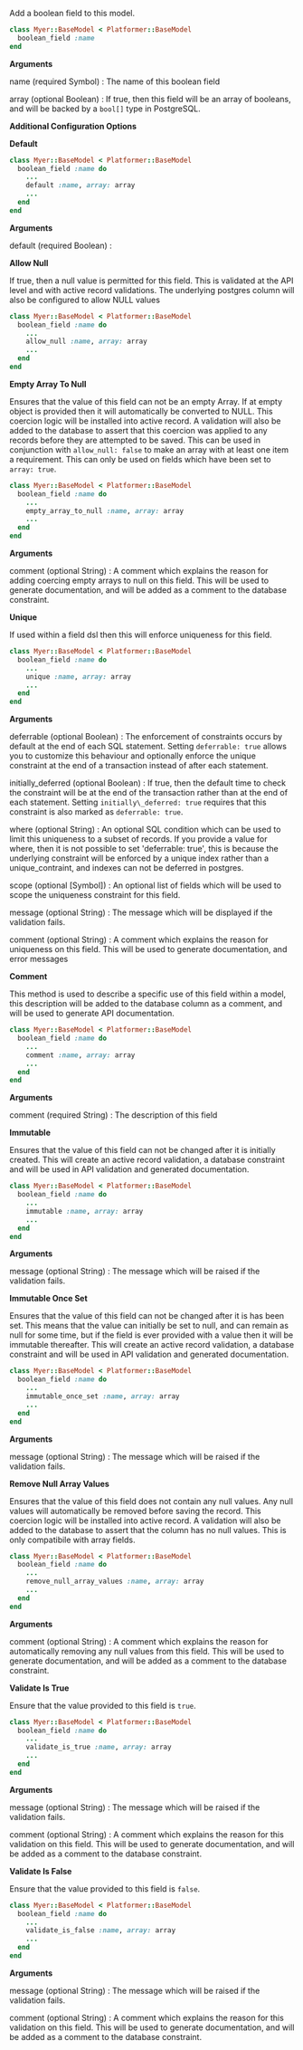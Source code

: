 Add a boolean field to this model.

```ruby
class Myer::BaseModel < Platformer::BaseModel
  boolean_field :name
end

```

**Arguments**

name (required Symbol)
:   The name of this boolean field

array (optional Boolean)
:   If true, then this field will be an array of booleans, and will be backed by a `bool[]` type in PostgreSQL.

**Additional Configuration Options**

**Default**

```ruby
class Myer::BaseModel < Platformer::BaseModel
  boolean_field :name do
    ...
    default :name, array: array
    ...
  end
end

```

**Arguments**

default (required Boolean)
:   

**Allow Null**

If true, then a null value is permitted for this field. This
is validated at the API level and with active record validations.
The underlying postgres column will also be configured to allow
NULL values

```ruby
class Myer::BaseModel < Platformer::BaseModel
  boolean_field :name do
    ...
    allow_null :name, array: array
    ...
  end
end

```

**Empty Array To Null**

Ensures that the value of this field can not be an empty Array. If
at empty object is provided then it will automatically be converted
to NULL. This coercion logic will be installed into active record.
A validation will also be added to the database to assert that this
coercion was applied to any records before they are attempted to be
saved. This can be used in conjunction with `allow_null: false` to
make an array with at least one item a requirement. This can only be
used on fields which have been set to `array: true`.

```ruby
class Myer::BaseModel < Platformer::BaseModel
  boolean_field :name do
    ...
    empty_array_to_null :name, array: array
    ...
  end
end

```

**Arguments**

comment (optional String)
:   A comment which explains the reason for adding coercing empty arrays to null on this field. This will be used to generate documentation, and will be added as a comment to the database constraint.

**Unique**

If used within a field dsl then this will enforce uniqueness for this
field.

```ruby
class Myer::BaseModel < Platformer::BaseModel
  boolean_field :name do
    ...
    unique :name, array: array
    ...
  end
end

```

**Arguments**

deferrable (optional Boolean)
:   The enforcement of constraints occurs by default at the end of each SQL statement. Setting `deferrable: true` allows you to customize this behaviour and optionally enforce the unique constraint at the end of a transaction instead of after each statement.

initially\_deferred (optional Boolean)
:   If true, then the default time to check the constraint will be at the end of the transaction rather than at the end of each statement.  Setting `initially\_deferred: true` requires that this constraint is also marked as `deferrable: true`.

where (optional String)
:   An optional SQL condition which can be used to limit this uniqueness to a subset of records. If you provide a value for where, then it is not possible to set 'deferrable: true', this is because the underlying constraint will be enforced by a unique index rather than a unique\_contraint, and indexes can not be deferred in postgres.

scope (optional [Symbol])
:   An optional list of fields which will be used to scope the uniqueness constraint for this field.

message (optional String)
:   The message which will be displayed if the validation fails.

comment (optional String)
:   A comment which explains the reason for uniqueness on this field. This will be used to generate documentation, and error messages

**Comment**

This method is used to describe a specific use of this
field within a model, this description will be added to
the database column as a comment, and will be used to
generate API documentation.

```ruby
class Myer::BaseModel < Platformer::BaseModel
  boolean_field :name do
    ...
    comment :name, array: array
    ...
  end
end

```

**Arguments**

comment (required String)
:   The description of this field

**Immutable**

Ensures that the value of this field can not be changed
after it is initially created. This will create an active
record validation, a database constraint and will be used
in API validation and generated documentation.

```ruby
class Myer::BaseModel < Platformer::BaseModel
  boolean_field :name do
    ...
    immutable :name, array: array
    ...
  end
end

```

**Arguments**

message (optional String)
:   The message which will be raised if the validation fails.

**Immutable Once Set**

Ensures that the value of this field can not be changed
after it is has been set. This means that the value can
initially be set to null, and can remain as null for some
time, but if the field is ever provided with a value then
it will be immutable thereafter. This will create an active
record validation, a database constraint and will be used
in API validation and generated documentation.

```ruby
class Myer::BaseModel < Platformer::BaseModel
  boolean_field :name do
    ...
    immutable_once_set :name, array: array
    ...
  end
end

```

**Arguments**

message (optional String)
:   The message which will be raised if the validation fails.

**Remove Null Array Values**

Ensures that the value of this field does not contain any null values.
Any null values will automatically be removed before saving the record.
This coercion logic will be installed into active record. A validation
will also be added to the database to assert that the column has no
null values. This is only compatibile with array fields.

```ruby
class Myer::BaseModel < Platformer::BaseModel
  boolean_field :name do
    ...
    remove_null_array_values :name, array: array
    ...
  end
end

```

**Arguments**

comment (optional String)
:   A comment which explains the reason for automatically removing any null values from this field. This will be used to generate documentation, and will be added as a comment to the database constraint.

**Validate Is True**

Ensure that the value provided to this field is `true`.

```ruby
class Myer::BaseModel < Platformer::BaseModel
  boolean_field :name do
    ...
    validate_is_true :name, array: array
    ...
  end
end

```

**Arguments**

message (optional String)
:   The message which will be raised if the validation fails.

comment (optional String)
:   A comment which explains the reason for this validation on this field. This will be used to generate documentation, and will be added as a comment to the database constraint.

**Validate Is False**

Ensure that the value provided to this field is `false`.

```ruby
class Myer::BaseModel < Platformer::BaseModel
  boolean_field :name do
    ...
    validate_is_false :name, array: array
    ...
  end
end

```

**Arguments**

message (optional String)
:   The message which will be raised if the validation fails.

comment (optional String)
:   A comment which explains the reason for this validation on this field. This will be used to generate documentation, and will be added as a comment to the database constraint.